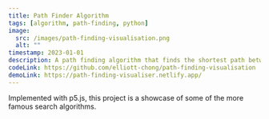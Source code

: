 ```yaml
---
title: Path Finder Algorithm
tags: [algorithm, path-finding, python]
image:
  src: /images/path-finding-visualisation.png
  alt: ""
timestamp: 2023-01-01
description: A path finding algorithm that finds the shortest path between two points in a maze.
codeLink: https://github.com/elliott-chong/path-finding-visualisation
demoLink: https://path-finding-visualiser.netlify.app/
---
```


Implemented with p5.js, this project is a showcase of some of the more famous search algorithms.
